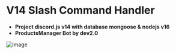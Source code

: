 # V14 Slash Command Handler
- **Project discord.js v14 with database mongoose & nodejs v16**
- **ProductsManager Bot by dev2.0**

![image]()



